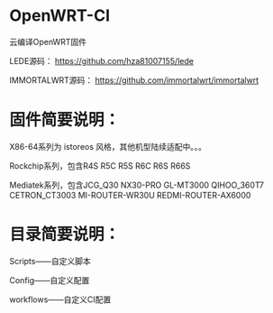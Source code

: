 # OpenWRT-CI
云编译OpenWRT固件

LEDE源码：
https://github.com/hza81007155/lede

IMMORTALWRT源码：
https://github.com/immortalwrt/immortalwrt

# 固件简要说明：


X86-64系列为 istoreos 风格，其他机型陆续适配中。。。

Rockchip系列，包含R4S R5C R5S R6C R6S R66S 

Mediatek系列，包含JCG_Q30 NX30-PRO GL-MT3000 QIHOO_360T7 CETRON_CT3003 MI-ROUTER-WR30U REDMI-ROUTER-AX6000


# 目录简要说明：

Scripts——自定义脚本

Config——自定义配置

workflows——自定义CI配置
